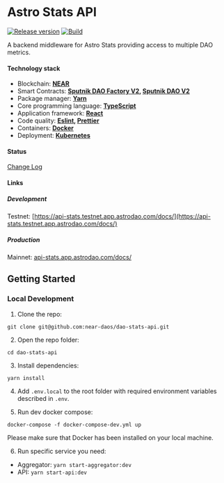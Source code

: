 # Astro Stats API

[![Release version](https://img.shields.io/github/v/release/near-daos/dao-stats-api)](https://github.com/near-daos/dao-stats-api/releases/)
[![Build](https://github.com/near-daos/dao-stats-api/actions/workflows/build-deploy.yaml/badge.svg)](https://github.com/near-daos/dao-stats-api/actions/workflows/build-deploy.yaml)

A backend middleware for Astro Stats providing access to multiple DAO metrics.

#### Technology stack

- Blockchain: **[NEAR](https://near.org/)**
- Smart Contracts: **[Sputnik DAO Factory V2](https://github.com/near-daos/sputnik-dao-contract/tree/main/sputnikdao-factory2), [Sputnik DAO V2](https://github.com/near-daos/sputnik-dao-contract/tree/main/sputnikdao2)**
- Package manager: **[Yarn](https://yarnpkg.com/)**
- Core programming language: **[TypeScript](https://www.typescriptlang.org/)**
- Application framework: **[React](https://reactjs.org/)**
- Code quality: **[Eslint](https://eslint.org/), [Prettier](https://prettier.io/)**
- Containers: **[Docker](https://www.docker.com/)**
- Deployment: **[Kubernetes](https://kubernetes.io/)**

#### Status

[Change Log](https://github.com/near-daos/dao-stats-api/releases/latest)

#### Links

##### Development
Testnet: [https://api-stats.testnet.app.astrodao.com/docs/](https://api-stats.testnet.app.astrodao.com/docs/)

##### Production
Mainnet: [api-stats.app.astrodao.com/docs/](https://api-stats.app.astrodao.com/docs/)

## Getting Started

### Local Development

1. Clone the repo:
```
git clone git@github.com:near-daos/dao-stats-api.git
```

2. Open the repo folder:
```
cd dao-stats-api
```

3. Install dependencies:
```
yarn install
```

4. Add `.env.local` to the root folder with required environment variables described in `.env`.

5. Run dev docker compose:
```
docker-compose -f docker-compose-dev.yml up
```
Please make sure that Docker has been installed on your local machine.

6. Run specific service you need:

- Aggregator: `yarn start-aggregator:dev`
- API: `yarn start-api:dev`
